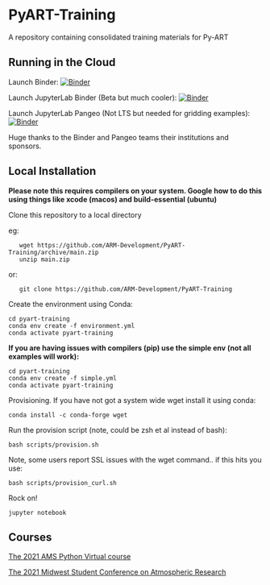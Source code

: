 # PyART-Training
A repository containing consolidated training materials for Py-ART

## Running in the Cloud

Launch Binder: 
[![Binder](https://mybinder.org/badge_logo.svg)](https://mybinder.org/v2/gh/ARM-Development/PyART-Training/HEAD)

Launch JupyterLab Binder (Beta but much cooler): 
[![Binder](https://mybinder.org/badge_logo.svg)](https://beta.mybinder.org/v2/gh/ARM-Development/PyART-Training/HEAD?urlpath=lab)

Launch JupyterLab Pangeo (Not LTS but needed for gridding examples): 
[![Binder](https://mybinder.org/badge_logo.svg)](https://binder.pangeo.io/v2/gh/ARM-Development/PyART-Training/HEAD?urlpath=lab)

Huge thanks to the Binder and Pangeo teams their institutions and sponsors. 

## Local Installation

**Please note this requires compilers on your system. Google how to do this using things like xcode (macos) and
build-essential (ubuntu)**

Clone this repository to a local directory

eg: 
```shell
   wget https://github.com/ARM-Development/PyART-Training/archive/main.zip
   unzip main.zip
```
or:
```shell script
   git clone https://github.com/ARM-Development/PyART-Training
```

Create the environment using Conda:
```shell script
cd pyart-training
conda env create -f environment.yml
conda activate pyart-training
```

**If you are having issues with compilers (pip) use the simple env (not all examples will work):**
```shell script
cd pyart-training
conda env create -f simple.yml
conda activate pyart-training
```

Provisioning.
If you have not got a system wide wget install it using conda:
```shell script
conda install -c conda-forge wget
```

Run the provision script (note, could be zsh et al instead of bash):
```shell script
bash scripts/provision.sh 
```
Note, some users report SSL issues with the wget command.. if this hits you use:

```shell script
bash scripts/provision_curl.sh 
```

Rock on!
```shell script
jupyter notebook
```



## Courses

[The 2021 AMS Python Virtual course](./Courses/AMSPythonVirtual2021.md)

[The 2021 Midwest Student Conference on Atmospheric Research](./Courses/MidwestStudent2021.md)
